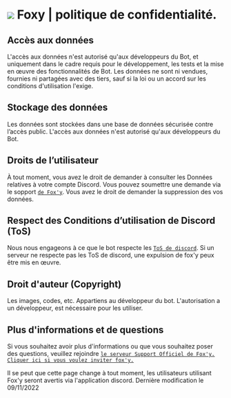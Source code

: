 # ![](https://cdn.discordapp.com/emojis/1037295190978871336.webp?size=48&quality=lossless) Foxy | politique de confidentialité.

 ## Accès aux données


L'accès aux données n'est autorisé qu'aux développeurs du Bot, et uniquement dans le cadre requis pour le développement, les tests et la mise en œuvre des fonctionnalités de Bot. 
Les données ne sont ni vendues, fournies ni partagées avec des tiers, sauf si la loi ou un accord sur les conditions d'utilisation l'exige.


## Stockage des données

Les données sont stockées dans une base de données sécurisée contre l’accès public.
L'accès aux données n'est autorisé qu'aux développeurs du Bot.

## Droits de l’utilisateur

À tout moment, vous avez le droit de demander à consulter les Données relatives à votre compte Discord.
Vous pouvez soumettre une demande via le sopport [`de Fox'y`](https://discord.gg/Bwrg8WxADK).
Vous avez le droit de demander la suppression des vos données.

## Respect des Conditions d’utilisation de Discord (ToS)

Nous nous engageons à ce que le bot respecte les [`ToS de discord`](https://discord.com/terms).
Si un serveur ne respecte pas les ToS de discord, une expulsion de fox'y peux être mis en œuvre.

## Droit d'auteur (Copyright)

Les images, codes, etc. Appartiens au développeur du bot. 
L'autorisation a un développeur, est nécessaire pour les utiliser.

## Plus d'informations et de questions 

Si vous souhaitez avoir plus d'informations ou que vous souhaitez poser des questions, veuillez rejoindre [`le serveur Support Officiel de Fox'y.`](https://discord.gg/C9CCc2VpZK)
[`Cliquer ici si vous voulez inviter fox'y.`](https://discord.com/oauth2/authorize?client_id=1035925300544016535&scope=bot+applications.commands&permissions=2113400319)


Il se peut que cette page change à tout moment, les utilisateurs utilisant Fox'y seront avertis via l'application discord.
Dernière modification le 09/11/2022

